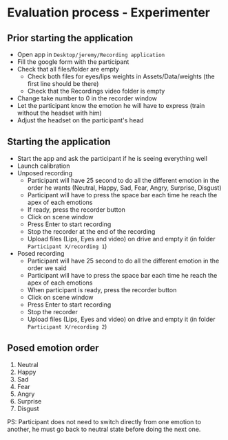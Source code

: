 # Evaluation process - Experimenter

## Prior starting the application 

- Open app in `Desktop/jeremy/Recording application`
- Fill the google form with the participant
- Check that all files/folder are empty 
  - Check both files for eyes/lips weights in Assets/Data/weights (the first line should be there)
  - Check that the Recordings video folder is empty
- Change take number to 0 in the recorder window
- Let the participant know the emotion he will have to express (train without the headset with him)
- Adjust the headset on the participant's head

## Starting the application

- Start the app and ask the participant if he is seeing everything well
- Launch calibration
- Unposed recording
  - Participant will have 25 second to do all the different emotion in the order he wants (Neutral, Happy, Sad, Fear, Angry, Surprise, Disgust)
  - Participant will have to press the space bar each time he reach the apex of each emotions
  - If ready, press the recorder button
  - Click on scene window
  - Press Enter to start recording
  - Stop the recorder at the end of the recording 
  - Upload files (Lips, Eyes and video) on drive and empty it (in folder `Participant X/recording 1`)
- Posed recording
  - Participant will have 25 second to do all the different emotion in the order we said
  - Participant will have to press the space bar each time he reach the apex of each emotions
  - When participant is ready, press the recorder button
  - Click on scene window
  - Press Enter to start recording
  - Stop the recorder
  - Upload files (Lips, Eyes and video) on drive and empty it (in folder `Participant X/recording 2`)


## Posed emotion order

1. Neutral
1. Happy
1. Sad
1. Fear
1. Angry
1. Surprise 
1. Disgust

PS: Participant does not need to switch directly from one emotion to another, he must go back to neutral state before doing the next one.